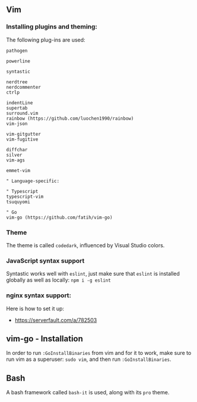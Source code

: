 ## Vim

### Installing plugins and theming:

The following plug-ins are used:
```
pathogen

powerline

syntastic

nerdtree
nerdcommenter
ctrlp

indentLine
supertab
surround.vim
rainbow (https://github.com/luochen1990/rainbow)
vim-json

vim-gitgutter
vim-fugitive

diffchar
silver
vim-ags

emmet-vim

" Language-specific:

" Typescript
typescript-vim
tsuquyomi

" Go
vim-go (https://github.com/fatih/vim-go)
```

### Theme

The theme is called `codedark`, influenced by Visual Studio colors.

### JavaScript syntax support

Syntastic works well with `eslint`, just make sure that `eslint` is installed globally as well as locally: `npm i -g eslint`

### nginx syntax support:

Here is how to set it up:
* https://serverfault.com/a/782503

## vim-go - Installation

In order to run `:GoInstallBinaries` from vim and for it to work, make sure to run vim as a superuser: `sudo vim`, and then run `:GoInstallBinaries`.

## Bash

A bash framework called `bash-it` is used, along with its `pro` theme.
